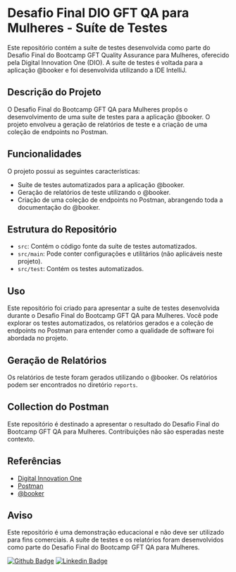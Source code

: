 # Desafio Final DIO GFT QA para Mulheres - Suíte de Testes

Este repositório contém a suíte de testes desenvolvida como parte do Desafio Final do Bootcamp GFT Quality Assurance para Mulheres, oferecido pela Digital Innovation One (DIO). A suíte de testes é voltada para a aplicação @booker e foi desenvolvida utilizando a IDE IntelliJ.

## Descrição do Projeto

O Desafio Final do Bootcamp GFT QA para Mulheres propôs o desenvolvimento de uma suíte de testes para a aplicação @booker. O projeto envolveu a geração de relatórios de teste e a criação de uma coleção de endpoints no Postman.

## Funcionalidades

O projeto possui as seguintes características:

- Suíte de testes automatizados para a aplicação @booker.
- Geração de relatórios de teste utilizando o @booker.
- Criação de uma coleção de endpoints no Postman, abrangendo toda a documentação do @booker.

## Estrutura do Repositório

- `src`: Contém o código fonte da suíte de testes automatizados.
- `src/main`: Pode conter configurações e utilitários (não aplicáveis neste projeto).
- `src/test`: Contém os testes automatizados.

## Uso

Este repositório foi criado para apresentar a suíte de testes desenvolvida durante o Desafio Final do Bootcamp GFT QA para Mulheres. Você pode explorar os testes automatizados, os relatórios gerados e a coleção de endpoints no Postman para entender como a qualidade de software foi abordada no projeto.

## Geração de Relatórios

Os relatórios de teste foram gerados utilizando o @booker. Os relatórios podem ser encontrados no diretório `reports`.

## Collection do Postman

Este repositório é destinado a apresentar o resultado do Desafio Final do Bootcamp GFT QA para Mulheres. Contribuições não são esperadas neste contexto.

## Referências

- [Digital Innovation One](https://digitalinnovation.one)
- [Postman](https://www.postman.com)
- [@booker](https://example.com/booker)

## Aviso

Este repositório é uma demonstração educacional e não deve ser utilizado para fins comerciais. A suíte de testes e os relatórios foram desenvolvidos como parte do Desafio Final do Bootcamp GFT QA para Mulheres.

[![Github Badge](https://img.shields.io/badge/-Github-000?style=flat-square&logo=Github&logoColor=white&link=https://github.com/andrezatuanny)](https://github.com/andrezatuanny)
[![Linkedin Badge](https://img.shields.io/badge/-LinkedIn-blue?style=flat-square&logo=Linkedin&logoColor=white&link=https://www.linkedin.com/in/andrezatuanny/)](https://www.linkedin.com/in/andrezatuanny/)


